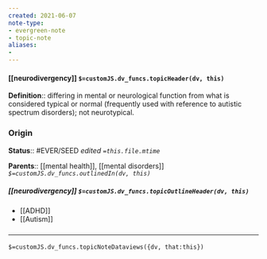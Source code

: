 ```yaml
---
created: 2021-06-07
note-type: 
- evergreen-note
- topic-note
aliases:
- 
---
```


#### [[neurodivergency]] `$=customJS.dv_funcs.topicHeader(dv, this)`

**Definition**:: differing in mental or neurological function from what is considered typical or normal (frequently used with reference to autistic spectrum disorders); not neurotypical.

### Origin

**Status**:: #EVER/SEED 
*edited `=this.file.mtime`*

**Parents**:: [[mental health]], [[mental disorders]]
*`$=customJS.dv_funcs.outlinedIn(dv, this)`*

##### [[neurodivergency]] `$=customJS.dv_funcs.topicOutlineHeader(dv, this)`
- [[ADHD]]
- [[Autism]]

### <hr class="dataviews"/>

`$=customJS.dv_funcs.topicNoteDataviews({dv, that:this})`



